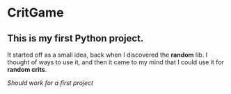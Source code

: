 # CritGame
## This is my first Python project.

It started off as a small idea, back when I discovered the **random** lib. I thought of ways to use it, and then it came to my mind that I could use it for **random crits**.

*Should work for a first project*
